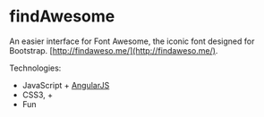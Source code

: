 findAwesome
===========

An easier interface for Font Awesome, the iconic font designed for Bootstrap. [http://findaweso.me/](http://findaweso.me/).

Technologies:

* JavaScript + [AngularJS](http://angularjs.org/])
* CSS3, +
* Fun
